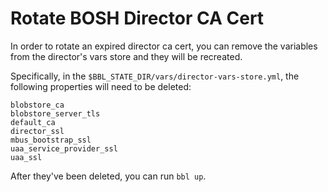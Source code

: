 # Rotate BOSH Director CA Cert

In order to rotate an expired director ca cert, you can remove the variables
from the director's vars store and they will be recreated.

Specifically, in the `$BBL_STATE_DIR/vars/director-vars-store.yml`, the
following properties will need to be deleted:

```
blobstore_ca
blobstore_server_tls
default_ca
director_ssl
mbus_bootstrap_ssl
uaa_service_provider_ssl
uaa_ssl
```

After they've been deleted, you can run `bbl up`.
